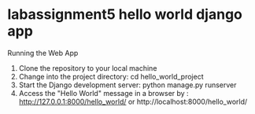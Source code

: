 # labassignment5 hello world django app

Running the Web App
1. Clone the repository to your local machine
2. Change into the project directory: cd hello_world_project
3. Start the Django development server: python manage.py runserver
4. Access the "Hello World" message in a browser by : http://127.0.0.1:8000/hello_world/ or http://localhost:8000/hello_world/
